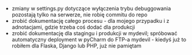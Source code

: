* zmiany w settings.py dotyczące wyłączenia trybu debuggowania pozostają tylko na serwerze, nie robię commitu do repo
* zrobić dokumentację całego procesu - dla mojego przypadku i z adnotacjami, gdzie trzeba coś dodać dla produkcji
* zrobić dokumentację dla stagingu i produkcji w mydevil; spróbować automatyczny deployment w pyCharm do FTP-a mydevil - kiedyś już to robiłem dla Flaska, Django lub PHP, już nie pamiętam

